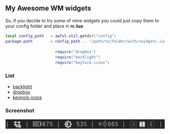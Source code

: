 ## My Awesome WM widgets

So, if you decide to try some of mine widgets you could just copy them to your config folder and place in **rc.lua**:

```lua
local config_path   = awful.util.getdir("config")
package.path        = config_path .. "/path/to/folder/with/<widget>.lua;"        .. package.path

                      require("dropbox")
                      require("backlight")
                      require("keylock-icons")
```

### List

- [backlight](backlight/README.md) 
- [dropbox](dropbox/README.md) 
- [keylock-icons](keylock-icons/README.md) 


### Screenshot
![widgets](widgets.png)



